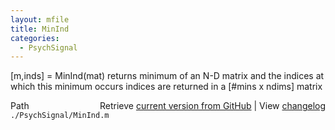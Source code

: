 ```yaml
---
layout: mfile
title: MinInd
categories:
  - PsychSignal
---
```


\[m,inds\] = MinInd\(mat\)
returns minimum of an N\-D matrix and the indices at which this minimum
occurs
indices are returned in a \[\#mins x ndims\] matrix


<div class="code_header" style="text-align:right;">
  <span style="float:left;">Path&nbsp;&nbsp;</span> <span class="counter">Retrieve <a href=
  "https://raw.github.com/Psychtoolbox-3/Psychtoolbox-3/beta/./PsychSignal/MinInd.m">current version from GitHub</a> | View <a href=
  "https://github.com/Psychtoolbox-3/Psychtoolbox-3/commits/beta/./PsychSignal/MinInd.m">changelog</a></span>
</div>
<div class="code">
  <code>./PsychSignal/MinInd.m</code>
</div>

